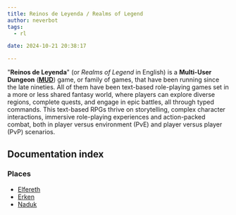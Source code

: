 ```yaml
---
title: Reinos de Leyenda / Realms of Legend
author: neverbot
tags:
  - rl

date: 2024-10-21 20:38:17

---
```


"**Reinos de Leyenda**" (or *Realms of Legend* in English) is a **Multi-User Dungeon** (**[MUD](https://en.wikipedia.org/wiki/Multi-user_dungeon)**) game, or family of games, that have been running since the late nineties. All of them have been text-based role-playing games set in a more or less shared fantasy world, where players can explore diverse regions, complete quests, and engage in epic battles, all through typed commands. This text-based RPGs thrive on storytelling, complex character interactions, immersive role-playing experiences and action-packed combat, both in player versus environment (PvE) and player versus player (PvP) scenarios. 

## Documentation index

### Places

- [Elfereth](./places/elfereth/)
- [Erken](./places/erken/)
- [Naduk](./places/naduk/)